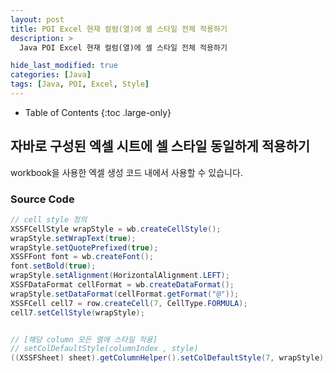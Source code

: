 ```yaml
---
layout: post
title: POI Excel 현재 컬럼(열)에 셀 스타일 전체 적용하기
description: >
  Java POI Excel 현재 컬럼(열)에 셀 스타일 전체 적용하기

hide_last_modified: true
categories: [Java]
tags: [Java, POI, Excel, Style]
---
```


- Table of Contents
{:toc .large-only}

## 자바로 구성된 엑셀 시트에 셀 스타일 동일하게 적용하기

workbook을 사용한 엑셀 생성 코드 내에서 사용할 수 있습니다.

### Source Code

```java
// cell style 정의
XSSFCellStyle wrapStyle = wb.createCellStyle();
wrapStyle.setWrapText(true);
wrapStyle.setQuotePrefixed(true);
XSSFFont font = wb.createFont();
font.setBold(true);
wrapStyle.setAlignment(HorizontalAlignment.LEFT);
XSSFDataFormat cellFormat = wb.createDataFormat();
wrapStyle.setDataFormat(cellFormat.getFormat("@"));
XSSFCell cell7 = row.createCell(7, CellType.FORMULA);
cell7.setCellStyle(wrapStyle);


// [해당 column 모든 열에 스타일 적용]
// setColDefaultStyle(columnIndex , style)
((XSSFSheet) sheet).getColumnHelper().setColDefaultStyle(7, wrapStyle);
```
